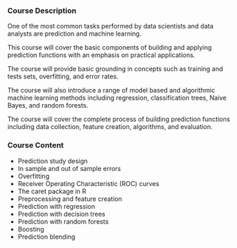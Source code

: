 ### Course Description
One of the most common tasks performed by data scientists and data analysts are prediction and machine learning. 

This course will cover the basic components of building and applying prediction functions with an emphasis on practical applications. 

The course will provide basic grounding in concepts such as training and tests sets, overfitting, and error rates. 

The course will also introduce a range of model based and algorithmic machine learning methods including regression, classification trees, Naive Bayes, and random forests. 

The course will cover the complete process of building prediction functions including data collection, feature creation, algorithms, and evaluation.

### Course Content
- Prediction study design
- In sample and out of sample errors
- Overfitting
- Receiver Operating Characteristic (ROC) curves
- The caret package in R
- Preprocessing and feature creation
- Prediction with regression
- Prediction with decision trees
- Prediction with random forests
- Boosting
- Prediction blending

